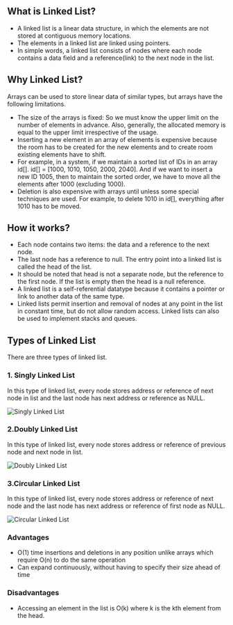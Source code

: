 ## What is Linked List?

- A linked list is a linear data structure, in which the elements are not stored at contiguous memory locations.
- The elements in a linked list are linked using pointers.
- In simple words, a linked list consists of nodes where each node contains a data field and a reference(link) to the next node in the list.

## Why Linked List?

Arrays can be used to store linear data of similar types, but arrays have the following limitations.

- The size of the arrays is fixed: So we must know the upper limit on the number of elements in advance. Also, generally, the allocated memory is equal to the upper limit irrespective of the usage.
- Inserting a new element in an array of elements is expensive because the room has to be created for the new elements and to create room existing elements have to shift.
- For example, in a system, if we maintain a sorted list of IDs in an array id[].
  id[] = [1000, 1010, 1050, 2000, 2040].
  And if we want to insert a new ID 1005, then to maintain the sorted order, we have to move all the elements after 1000 (excluding 1000).
- Deletion is also expensive with arrays until unless some special techniques are used. For example, to delete 1010 in id[], everything after 1010 has to be moved.

## How it works?

- Each node contains two items: the data and a reference to the next node.
- The last node has a reference to null. The entry point into a linked list is called the head of the list.
- It should be noted that head is not a separate node, but the reference to the first node. If the list is empty then the head is a null reference.
- A linked list is a self-referential datatype because it contains a pointer or link to another data of the same type.
- Linked lists permit insertion and removal of nodes at any point in the list in constant time, but do not allow random access. Linked lists can also be used to implement stacks and queues.

## Types of Linked List

There are three types of linked list.

### 1. Singly Linked List

In this type of linked list, every node stores address or reference of next node in list and the last node has next address or reference as NULL.

![Singly Linked List](https://upload.wikimedia.org/wikipedia/commons/thumb/6/6d/Singly-linked-list.svg/612px-Singly-linked-list.svg.png)

### 2.Doubly Linked List

In this type of linked list, every node stores address or reference of previous node and next node in list.

![Doubly Linked List](https://upload.wikimedia.org/wikipedia/commons/thumb/5/5e/Doubly-linked-list.svg/915px-Doubly-linked-list.svg.png)

### 3.Circular Linked List

In this type of linked list, every node stores address or reference of next node and the last node has next address or reference of first node as NULL.

![Circular Linked List](https://upload.wikimedia.org/wikipedia/commons/thumb/d/df/Circularly-linked-list.svg/610px-Circularly-linked-list.svg.png)

### Advantages

- O(1) time insertions and deletions in any position unlike arrays which require O(n) to do the same operation
- Can expand continuously, without having to specify their size ahead of time

### Disadvantages

- Accessing an element in the list is O(k) where k is the kth element from the head.
